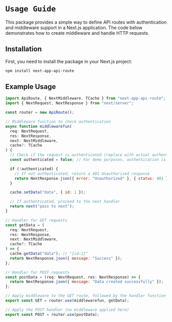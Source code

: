 # `Usage Guide`

This package provides a simple way to define API routes with authentication and middleware support in a Next.js application. The code below demonstrates how to create middleware and handle HTTP requests.

## Installation

First, you need to install the package in your Next.js project:

```bash
npm install next-app-api-route
```

## Example Usage

```javascript
import ApiRoute, { NextMiddleware, TCache } from "next-app-api-route";
import { NextRequest, NextResponse } from "next/server";

const router = new ApiRoute();

// Middleware function to check authentication
async function middlewarefun(
  req: NextRequest,
  res: NextResponse,
  next: NextMiddleware,
  cache?: TCache
) {
  // Check if the request is authenticated (replace with actual authentication logic)
  const authenticated = false; // For demo purposes, authentication is false

  if (!authenticated) {
    // If not authenticated, return a 401 Unauthorized response
    return NextResponse.json({ error: "Unauthorized" }, { status: 401 });
  }

  cache.setData("data", { id: 1 });

  // If authenticated, proceed to the next handler
  return next("pass to next");
}

// Handler for GET requests
const getData = (
  req: NextRequest,
  res: NextResponse,
  next: NextMiddleware,
  cache?: TCache
) => {
  cache.getData("data"); // "{id:1}"
  return NextResponse.json({ message: "Success" });
};

// Handler for POST requests
const postData = (req: NextRequest, res: NextResponse) => {
  return NextResponse.json({ message: "Data created successfully" });
};

// Apply middleware to the GET route, followed by the handler function
export const GET = router.use(middlewarefun, getData);

// Apply the POST handler (no middleware applied here)
export const POST = router.use(postData);
```
